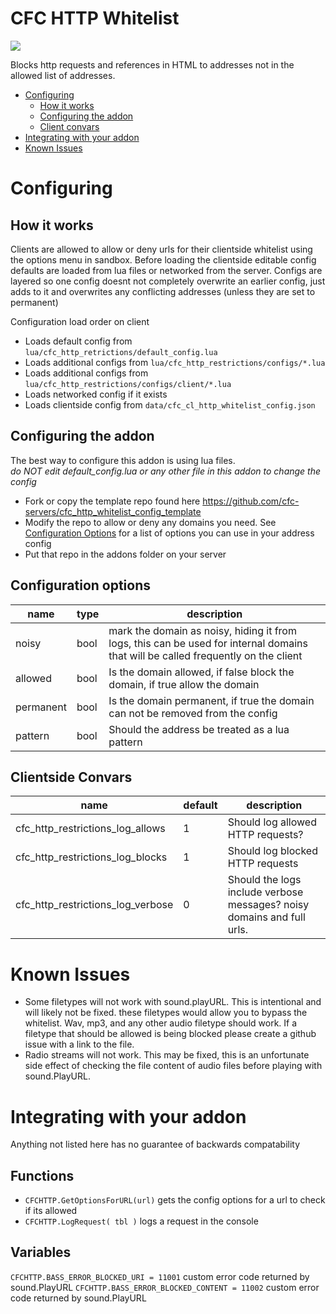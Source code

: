 # CFC HTTP Whitelist
<p align="left">
    <a href="https://discord.gg/5JUqZjzmYJ" alt="Discord Invite"><img src="https://img.shields.io/discord/981394195812085770?label=Support&logo=discord&logoColor=white" /></a>
</p>
Blocks http requests and references in HTML to addresses not in the allowed list of addresses.

* [Configuring](#configuring)
  * [How it works](#how-it-works)
  * [Configuring the addon](#configuring-the-addon)
  * [Client convars](#clientside-convars)
* [Integrating with your addon](#integrating-with-your-addon)
* [Known Issues](#known-issues)

# Configuring 
## How it works
Clients are allowed to allow or deny urls for their clientside whitelist using the options menu in sandbox. Before loading the clientside editable config defaults are loaded from lua files or networked from the server.
Configs are layered so one config doesnt not completely overwrite an earlier config, just adds to it and overwrites any conflicting addresses (unless they are set to permanent)

Configuration load order on client
- Loads default config from `lua/cfc_http_retrictions/default_config.lua`
- Loads additional configs from `lua/cfc_http_restrictions/configs/*.lua`
- Loads additional configs from `lua/cfc_http_restrictions/configs/client/*.lua`
- Loads networked config if it exists
- Loads clientside config from `data/cfc_cl_http_whitelist_config.json`

## Configuring the addon
The best way to configure this addon is using lua files.   
*do NOT edit default_config.lua or any other file in this addon to change the config*

- Fork or copy the template repo found here https://github.com/cfc-servers/cfc_http_whitelist_config_template
- Modify the repo to allow or deny any domains you need. See [Configuration Options](##configuration-options) for a list of options you can use in your address config 
- Put that repo in the addons folder on your server


## Configuration options
| name | type | description |
| ----- | ---- | --------------------------------------------------------------------------------------------------------------------------------- |
| noisy | bool | mark the domain as noisy, hiding it from logs, this can be used for internal domains that will be called frequently on the client |
| allowed|bool| Is the domain allowed, if false block the domain, if true allow the domain |
|permanent|bool|Is the domain permanent, if true the domain can not be removed from the config| 
|pattern|bool|Should the address be treated as a lua pattern|

## Clientside Convars
| name | default | description |
| ---- | ------- | ----------- |
| cfc_http_restrictions_log_allows | 1 | Should log allowed HTTP requests? |
| cfc_http_restrictions_log_blocks | 1 | Should log blocked HTTP requests |
| cfc_http_restrictions_log_verbose | 0 | Should the logs include verbose messages? noisy domains and full urls. |

# Known Issues
- Some filetypes will not work with sound.playURL. This is intentional and will likely not be fixed. these filetypes would allow you to bypass the whitelist.
Wav, mp3, and any other audio filetype should work. If a filetype that should be allowed is being blocked please create a github issue with a link to the file.
- Radio streams will not work. This may be fixed, this is an unfortunate side effect of checking the file content of audio files before playing with sound.PlayURL.

# Integrating with your addon
Anything not listed here has no guarantee of backwards compatability
## Functions
- `CFCHTTP.GetOptionsForURL(url)` gets the config options for a url to check if its allowed
- `CFCHTTP.LogRequest( tbl )` logs a request in the console
## Variables
`CFCHTTP.BASS_ERROR_BLOCKED_URI = 11001` custom error code returned by sound.PlayURL
`CFCHTTP.BASS_ERROR_BLOCKED_CONTENT = 11002` custom error code returned by sound.PlayURL
